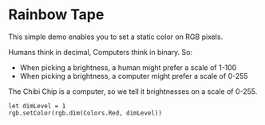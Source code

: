 # Rainbow Tape

This simple demo enables you to set a static color on RGB pixels.

Humans think in decimal, Computers think in binary. So:

- When picking a brightness, a human might prefer a scale of 1-100
- When picking a brightness, a computer might prefer a scale of 0-255

The Chibi Chip is a computer, so we tell it brightnesses on a scale of 0-255.

```blocks
let dimLevel = 1
rgb.setColor(rgb.dim(Colors.Red, dimLevel))
```